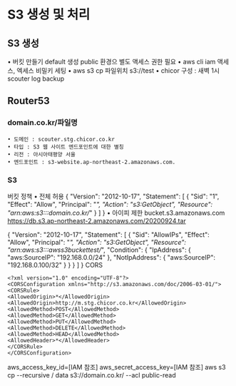 # S3 생성 및 처리
## S3 생성
• 버킷 만들기 default 생성 public 환경으 별도 액세스 권한 필요
• aws cli iam 액세스, 엑세스 비밀키 세팅
• aws s3 cp 파일위치 s3://test
• chicor 구성 : 새벽 1시 scouter log backup

## Router53
### domain.co.kr/파일명
    • 도메인 : scouter.stg.chicor.co.kr
    • 타입 : S3 웹 사이트 엔드포인트에 대한 별칭
    • 리전 : 아시아태평양 서울
    • 엔드포인트 : s3-website.ap-northeast-2.amazonaws.com.
### S3
버킷 정책
    • 전체 허용
{
"Version": "2012-10-17",
"Statement": [
    {
        "Sid": "1",
        "Effect": "Allow",
        "Principal": "*",
        "Action": "s3:GetObject",
        "Resource": "arn:aws:s3:::domain.co.kr/*"
    }
]
}
• 아이피 제한
bucket.s3.amazonaws.com
https://db.s3.ap-northeast-2.amazonaws.com/20200924.tar

{
"Version": "2012-10-17",
"Statement": [
    {
        "Sid": "AllowIPs",
        "Effect": "Allow",
        "Principal": "*",
        "Action": "s3:GetObject",
        "Resource": "arn:aws:s3:::awss3buckettest/*",
        "Condition": {
            "IpAddress": {
                "aws:SourceIP": "192.168.0.0/24"
            },
            "NotIpAddress": {
                "aws:SourceIP": "192.168.0.100/32"
            }
        }
    }
]
}
CORS
```
<?xml version="1.0" encoding="UTF-8"?>
<CORSConfiguration xmlns="http://s3.amazonaws.com/doc/2006-03-01/">
<CORSRule>
<AllowedOrigin>*</AllowedOrigin>
<AllowedOrigin>http://m.stg.chicor.co.kr</AllowedOrigin>
<AllowedMethod>POST</AllowedMethod>
<AllowedMethod>GET</AllowedMethod>
<AllowedMethod>PUT</AllowedMethod>
<AllowedMethod>DELETE</AllowedMethod>
<AllowedMethod>HEAD</AllowedMethod>
<AllowedHeader>*</AllowedHeader>
</CORSRule>
</CORSConfiguration>

```

aws_access_key_id=[IAM 참조]
aws_secret_access_key=[IAM 참조]
aws s3 cp --recursive / data s3://domain.co.kr/ --acl public-read
